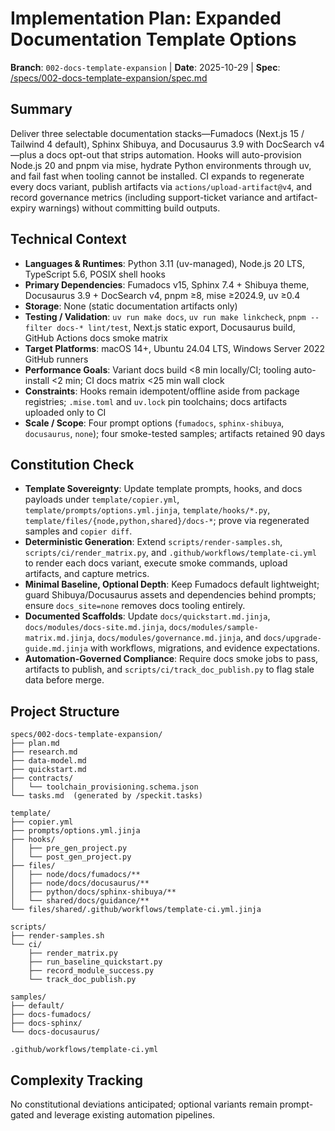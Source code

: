 # Implementation Plan: Expanded Documentation Template Options

**Branch**: `002-docs-template-expansion` | **Date**: 2025-10-29 | **Spec**: [/specs/002-docs-template-expansion/spec.md](./spec.md)

## Summary
Deliver three selectable documentation stacks—Fumadocs (Next.js 15 / Tailwind 4 default), Sphinx Shibuya, and Docusaurus 3.9 with DocSearch v4—plus a docs opt-out that strips automation. Hooks will auto-provision Node.js 20 and pnpm via mise, hydrate Python environments through uv, and fail fast when tooling cannot be installed. CI expands to regenerate every docs variant, publish artifacts via `actions/upload-artifact@v4`, and record governance metrics (including support-ticket variance and artifact-expiry warnings) without committing build outputs.

## Technical Context
- **Languages & Runtimes**: Python 3.11 (uv-managed), Node.js 20 LTS, TypeScript 5.6, POSIX shell hooks
- **Primary Dependencies**: Fumadocs v15, Sphinx 7.4 + Shibuya theme, Docusaurus 3.9 + DocSearch v4, pnpm ≥8, mise ≥2024.9, uv ≥0.4
- **Storage**: None (static documentation artifacts only)
- **Testing / Validation**: `uv run make docs`, `uv run make linkcheck`, `pnpm --filter docs-* lint/test`, Next.js static export, Docusaurus build, GitHub Actions docs smoke matrix
- **Target Platforms**: macOS 14+, Ubuntu 24.04 LTS, Windows Server 2022 GitHub runners
- **Performance Goals**: Variant docs build <8 min locally/CI; tooling auto-install <2 min; CI docs matrix <25 min wall clock
- **Constraints**: Hooks remain idempotent/offline aside from package registries; `.mise.toml` and `uv.lock` pin toolchains; docs artifacts uploaded only to CI
- **Scale / Scope**: Four prompt options (`fumadocs`, `sphinx-shibuya`, `docusaurus`, `none`); four smoke-tested samples; artifacts retained 90 days

## Constitution Check
- **Template Sovereignty**: Update template prompts, hooks, and docs payloads under `template/copier.yml`, `template/prompts/options.yml.jinja`, `template/hooks/*.py`, `template/files/{node,python,shared}/docs-*`; prove via regenerated samples and `copier diff`.
- **Deterministic Generation**: Extend `scripts/render-samples.sh`, `scripts/ci/render_matrix.py`, and `.github/workflows/template-ci.yml` to render each docs variant, execute smoke commands, upload artifacts, and capture metrics.
- **Minimal Baseline, Optional Depth**: Keep Fumadocs default lightweight; guard Shibuya/Docusaurus assets and dependencies behind prompts; ensure `docs_site=none` removes docs tooling entirely.
- **Documented Scaffolds**: Update `docs/quickstart.md.jinja`, `docs/modules/docs-site.md.jinja`, `docs/modules/sample-matrix.md.jinja`, `docs/modules/governance.md.jinja`, and `docs/upgrade-guide.md.jinja` with workflows, migrations, and evidence expectations.
- **Automation-Governed Compliance**: Require docs smoke jobs to pass, artifacts to publish, and `scripts/ci/track_doc_publish.py` to flag stale data before merge.

## Project Structure
```
specs/002-docs-template-expansion/
├── plan.md
├── research.md
├── data-model.md
├── quickstart.md
├── contracts/
│   └── toolchain_provisioning.schema.json
└── tasks.md  (generated by /speckit.tasks)

template/
├── copier.yml
├── prompts/options.yml.jinja
├── hooks/
│   ├── pre_gen_project.py
│   └── post_gen_project.py
├── files/
│   ├── node/docs/fumadocs/**
│   ├── node/docs/docusaurus/**
│   ├── python/docs/sphinx-shibuya/**
│   └── shared/docs/guidance/**
└── files/shared/.github/workflows/template-ci.yml.jinja

scripts/
├── render-samples.sh
└── ci/
    ├── render_matrix.py
    ├── run_baseline_quickstart.py
    ├── record_module_success.py
    └── track_doc_publish.py

samples/
├── default/
├── docs-fumadocs/
├── docs-sphinx/
└── docs-docusaurus/

.github/workflows/template-ci.yml
```

## Complexity Tracking
No constitutional deviations anticipated; optional variants remain prompt-gated and leverage existing automation pipelines.
